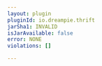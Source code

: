 ```yaml
---
layout: plugin
pluginId: io.dreampie.thrift
jarSha1: INVALID
isJarAvailable: false
error: NONE
violations: []

---
```


